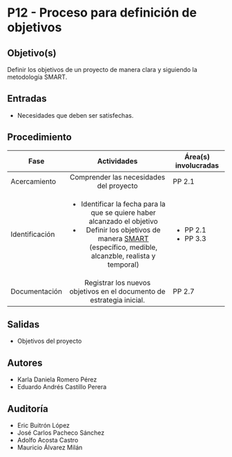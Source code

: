   

# P12 - Proceso para definición de objetivos

  

## Objetivo(s)
Definir los objetivos de un proyecto de manera clara y siguiendo la metodología SMART.


## Entradas
- Necesidades que deben ser satisfechas.

## Procedimiento

| Fase | Actividades | Área(s) involucradas |
|------|:---------------:|--------------------|
|Acercamiento | Comprender las necesidades del proyecto | PP 2.1 |
|Identificación| <ul><li>Identificar la fecha para la que se quiere haber alcanzado el objetivo</li><li>Definir los objetivos de manera [SMART](https://www.inboundcycle.com/blog-de-inbound-marketing/objetivos-inteligentes-smart-que-son-pasos-para-definirlos) (específico, medible, alcanzble, realista y temporal)</li></ul>|<ul><li>PP 2.1</li> <li> PP 3.3</li></ul> |
|Documentación|Registrar los nuevos objetivos en el documento de estrategia inicial.|PP 2.7

  

## Salidas
- Objetivos del proyecto

  

## Autores
- Karla Daniela Romero Pérez
- Eduardo Andrés Castillo Perera

  

## Auditoría
- Eric Buitrón López
- José Carlos Pacheco Sánchez
- Adolfo Acosta Castro
- Mauricio Álvarez Milán

